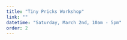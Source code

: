 ```yaml
---
title: "Tiny Pricks Workshop"
link: ""
datetime: "Saturday, March 2nd, 10am - 5pm"
order: 2
---
```

